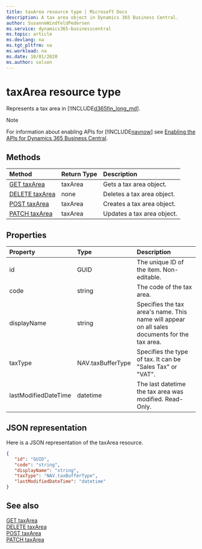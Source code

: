 ```yaml
---
title: taxArea resource type | Microsoft Docs
description: A tax area object in Dynamics 365 Business Central.
author: SusanneWindfeldPedersen
ms.service: dynamics365-businesscentral
ms.topic: article
ms.devlang: na
ms.tgt_pltfrm: na
ms.workload: na
ms.date: 10/01/2020
ms.author: solsen
---
```


# taxArea resource type
Represents a tax area in [!INCLUDE[d365fin_long_md](../../includes/d365fin_long_md.md)].

> [!NOTE]  
> For information about enabling APIs for [!INCLUDE[navnow](../../includes/navnow_md.md)] see [Enabling the APIs for Dynamics 365 Business Central](../enabling-apis-for-dynamics-nav.md).

## Methods
| Method | Return Type|Description |
|:--------------------|:-----------|:-------------------------|
|[GET taxArea](../api/dynamics_taxArea_Get.md)|taxArea|Gets a tax area object.|
|[DELETE taxArea](../api/dynamics_taxArea_Delete.md)|none|Deletes a tax area object.|
|[POST taxArea](../api/dynamics_taxArea_Create.md)|taxArea|Creates a tax area object.|
|[PATCH taxArea](../api/dynamics_taxArea_Update.md)|taxArea|Updates a tax area object.|






## Properties

| Property           | Type   |Description     |
|:-------------------|:-------|:---------------|
|id|GUID|The unique ID of the item. Non-editable.|
|code|string|The code of the tax area.|
|displayName|string|Specifies the tax area's name. This name will appear on all sales documents for the tax area.|
|taxType|NAV.taxBufferType|Specifies the type of tax. It can be "Sales Tax" or "VAT".|
|lastModifiedDateTime|datetime|The last datetime the tax area was modified. Read-Only.|


## JSON representation

Here is a JSON representation of the taxArea resource.


```json
{
   "id": "GUID",
   "code": "string",
   "displayName": "string",
   "taxType": "NAV.taxBufferType",
   "lastModifiedDateTime": "datetime"
}
```
## See also

[GET taxArea](../api/dynamics_taxArea_Get.md)   
[DELETE taxArea](../api/dynamics_taxArea_Delete.md)   
[POST taxArea](../api/dynamics_taxArea_Create.md)   
[PATCH taxArea](../api/dynamics_taxArea_Update.md)   

